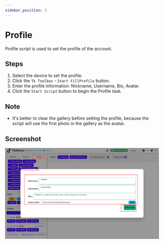 ```yaml
---
sidebar_position: 3
---
```


# Profile

Profile script is used to set the profile of the account.

## Steps

1. Select the device to set the profile.
2. Click the `Tk Toolbox` - `Start FillProfile` button.
3. Enter the profile information: Nickname, Username, Bio, Avatar.
4. Click the `Start Script` button to begin the Profile task.

## Note

* It's better to clear the gallery before setting the profile, because the script will use the first photo in the gallery as the avatar.

## Screenshot

![Profile](../img/profile.png)
